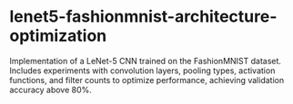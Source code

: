 # lenet5-fashionmnist-architecture-optimization
Implementation of a LeNet-5 CNN trained on the FashionMNIST dataset. Includes experiments with convolution layers, pooling types, activation functions, and filter counts to optimize performance, achieving validation accuracy above 80%.
